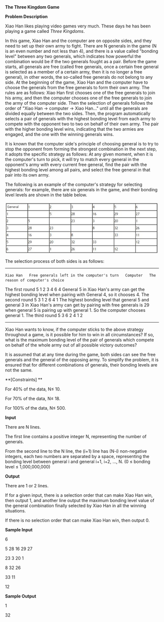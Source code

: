 **The Three Kingdom Game**

**Problem Description**

Xiao Han likes playing video games very much. These days he has been playing a game called *Three Kingdoms*.

In this game, Xiao Han and the computer are on opposite sides, and they need to set up their own army to fight. There are N generals in the game (N is an even number and not less than 4), and there is a value called "bonding level" between any two generals, which indicates how powerful the combination would be if the two generals fought as a pair. Before the game starts, all generals are free (called free generals, once a certain free general is selected as a member of a certain army, then it is no longer a free general), in other words, the so-called free generals do not belong to any side. At the beginning of the game, Xiao Han and the computer have to choose the generals from the free generals to form their own army. The rules are as follows: Xiao Han first chooses one of the free generals to join his army, and then the computer chooses one of the free generals to join the army of the computer side. Then the selection of generals follows the order of "Xiao Han → computer → Xiao Han\..." until all the generals are divided equally between the two sides. Then, the program automatically selects a pair of generals with the highest bonding level from each army to compete with the opponent two to two on behalf of their own army. The pair with the higher bonding level wins, indicating that the two armies are engaged, and the one with the winning generals wins.

It is known that the computer side's principle of choosing general is to try to stop the opponent from forming the strongest combination in the next step, it adopts the specific strategy as follows: At any given moment, when it is the computer's turn to pick, it will try to match every general in the opponent's army with every current free general, find the pair with the highest bonding level among all pairs, and select the free general in that pair into its own army.

The following is an example of the computer's strategy for selecting generals: for example, there are six generals in the game, and their bonding level levels are shown in the table below.

![IMG<span data-type=](media/image1.png)

The selection process of both sides is as follows:

---

    Xiao Han   Free generals left in the computer's turn   Computer   The reason of computer's choice
  The first round    5          1 2 3 4 6                                   4          General 5 in Xiao Han's army can get the highest bonding level when pairing with General 4, so it chooses 4.
  The second round   5 3        1 2 6                                       4 1        The highest bonding level that general 5 and general 3 in Xiao Han's army can get by pairing with free generals is 29 when general 5 is pairing up with general 1. So the computer chooses general 1.
  The third round    5 3 6      2                                           4 1 2

---

Xiao Han wants to know, if the computer sticks to the above strategy throughout a game, is it possible for him to win in all circumstances? If so, what is the maximum bonding level of the pair of generals which compete on behalf of the whole army out of all possible victory outcomes?

It is assumed that at any time during the game, both sides can see the free generals and the general of the opposing army. To simplify the problem, it is ensured that for different combinations of generals, their bonding levels are not the same.

**\[Constraints\] **

For 40% of the data, N≤ 10.

For 70% of the data, N≤ 18.

For 100% of the data, N≤ 500.

**Input**

There are N lines.

The first line contains a positive integer N, representing the number of generals.

From the second line to the N line, the (i+1) line has (N-i) non-negative integers, each two numbers are separated by a space, representing the bonding level between general i and general i+1, i+2, \..., N. (0 ≤ bonding level ≤ 1,000,000,000)

**Output**

There are 1 or 2 lines.

If for a given input, there is a selection order that can make Xiao Han win, then output 1, and another line output the maximum bonding level value of the general combination finally selected by Xiao Han in all the winning situations.

If there is no selection order that can make Xiao Han win, then output 0.

**Sample Input**

6

5 28 16 29 27

23 3 20 1

8 32 26

33 11

12

**Sample Output**

1

32
